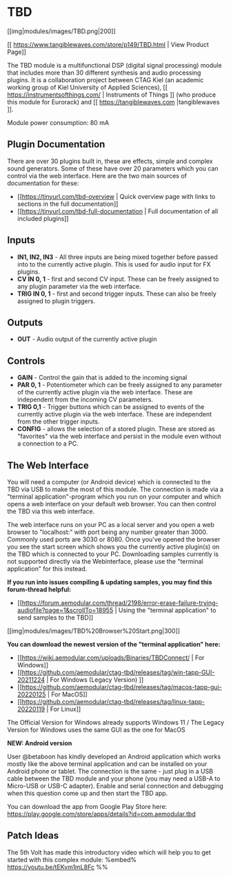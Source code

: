 # TBD
[[img|modules/images/TBD.png|200]]

[[ https://www.tangiblewaves.com/store/p149/TBD.html | View Product Page]]

The TBD module is a multifunctional DSP (digital signal processing) module that includes more than 30 different synthesis and audio processing plugins. It is a collaboration project between CTAG Kiel (an academic working group of Kiel University of Applied Sciences), [[ https://instrumentsofthings.com/ | Instruments of Things ]] (who produce this module for Eurorack) and [[ https://tangiblewaves.com  |tangiblewaves ]].

Module power consumption: 80 mA

## Plugin Documentation
There are over 30 plugins built in, these are effects, simple and complex sound generators. Some of these have over 20 parameters which you can control via the web interface. Here are the two main sources of documentation for these:
* [[https://tinyurl.com/tbd-overview | Quick overview page with links to sections in the full documentation]]
* [[https://tinyurl.com/tbd-full-documentation | Full documentation of all included plugins]]

## Inputs
* **IN1, IN2, IN3** - All three inputs are being mixed together before passed into to the currently active plugin. This is used for audio input for FX plugins.
* **CV IN 0, 1** - first and second CV input. These can be freely assigned to any plugin parameter via the web interface.
* **TRIG IN 0, 1** - first and second trigger inputs. These can also be freely assigned to plugin triggers.

## Outputs
* **OUT** - Audio output of the currently active plugin

## Controls
* **GAIN** - Control the gain that is added to the incoming signal
* **PAR 0, 1** - Potentiometer which can be freely assigned to any parameter of the currently active plugin via the web interface. These are independent from the incoming CV parameters.
* **TRIG 0,1** - Trigger buttons which can be assigned to events of the currently active plugin via the web interface. These are independent from the other trigger inputs.
* **CONFIG** - allows the selection of a stored plugin. These are stored as "favorites" via the web interface and persist in the module even without a connection to a PC.

## The Web Interface
You will need a computer (or Android device) which is connected to the TBD via USB to make the most of this module. The connection is made via a "terminal application"-program which you run on your computer and which opens a web interface on your default web browser. You can then control the TBD via this web interface.

The web interface runs on your PC as a local server and you open a web browser to "localhost:<port>" with port being any number greater than 3000. Commonly used ports are 3030 or 8080. Once you've opened the browser you see the start screen which shows you the currently active plugin(s) on the TBD which is connected to your PC. Downloading samples currently is not supported directly via the Webinterface, please use the "terminal application" for this instead.

**If you run into issues compiling & updating samples, you may find this forum-thread helpful:**

* [[https://forum.aemodular.com/thread/2198/error-erase-failure-trying-audiofile?page=1&scrollTo=18955  | Using the "terminal application" to send samples to the TBD]]

[[img|modules/images/TBD%20Browser%20Start.png|300]]


**You can download the newest version of the "terminal application" here:**

* [[https://wiki.aemodular.com/uploads/Binaries/TBDConnect/ | For Windows]]
* [[https://github.com/aemodular/ctag-tbd/releases/tag/win-tapp-GUI-20211224 | For Windows (Legacy Version) ]]
* [[https://github.com/aemodular/ctag-tbd/releases/tag/macos-tapp-gui-20220125 | For MacOS]]
* [[https://github.com/aemodular/ctag-tbd/releases/tag/linux-tapp-20220119 | For Linux]]

The Official Version for Windows already supports Windows 11 / The Legacy Version for Windows uses the same GUI as the one for MacOS

**NEW: Android version**

User @betaboon has kindly developed an Android application which works mostly like the above terminal application and can be installed on your Android phone or tablet. The connection is the same - just plug in a USB cable between the TBD module and your phone (you may need a USB-A to Micro-USB or USB-C adapter). Enable and serial connection and debugging when this question come up and then start the TBD app. 

You can download the app from Google Play Store here: https://play.google.com/store/apps/details?id=com.aemodular.tbd

## Patch Ideas

The 5th Volt has made this introductory video which will help you to get started with this complex module:
%embed% https://youtu.be/tEKvm1mL8Fc %%
